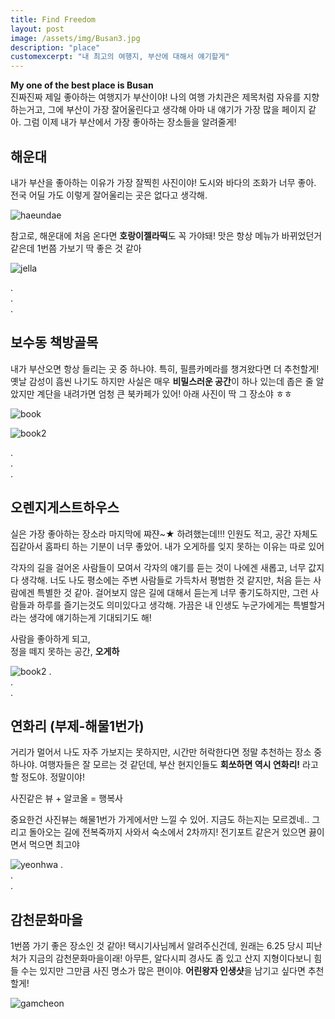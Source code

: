 ```yaml
---
title: Find Freedom
layout: post
image: /assets/img/Busan3.jpg
description: "place"
customexcerpt: "내 최고의 여행지, 부산에 대해서 얘기할게"
---
```


**My one of the best place is Busan**   
진짜진짜 제일 좋아하는 여행지가 부산이야!
나의 여행 가치관은 제목처럼 자유를 지향하는거고, 그에 부산이 가장 잘어울린다고 생각해
아마 내 얘기가 가장 많을 페이지 같아. 
그럼 이제 내가 부산에서 가장 좋아하는 장소들을 알려줄게!

## 해운대
내가 부산을 좋아하는 이유가 가장 잘찍힌 사진이야! 도시와 바다의 조화가 너무 좋아.
전국 어딜 가도 이렇게 잘어울리는 곳은 없다고 생각해.   

![haeundae](/assets/img/Haeundae.jpg)
   
참고로, 해운대에 처음 온다면 **호랑이젤라떡**도 꼭 가야돼!
맛은 항상 메뉴가 바뀌었던거 같은데 1번쯤 가보기 딱 좋은 것 같아   

![jella](/assets/img/Jella.jpg)  
  
.   
.   
.   
## 보수동 책방골목
내가 부산오면 항상 들리는 곳 중 하나야. 특히, 필름카메라를 챙겨왔다면 더 추천할게!
옛날 감성이 흠씬 나기도 하지만 사실은 매우 **비밀스러운 공간**이 하나 있는데 좁은 줄 알았지만 계단을 내려가면 엄청 큰 북카페가 있어!
아래 사진이 딱 그 장소야 ㅎㅎ   

![book](/assets/img/Book.jpg)

![book2](/assets/img/Book2.jpg)

.   
.   
.   
## 오렌지게스트하우스
실은 가장 좋아하는 장소라 마지막에 쨔쟌~★ 하려했는데!!!
인원도 적고, 공간 자체도 집같아서 홈파티 하는 기분이 너무 좋았어. 내가 오게하를 잊지 못하는 이유는 따로 있어   

   각자의 길을 걸어온 사람들이 모여서 각자의 얘기를 듣는 것이 나에겐 새롭고, 너무 값지다 생각해.
너도 나도 평소에는 주변 사람들로 가득차서 평범한 것 같지만, 처음 듣는 사람에겐 특별한 것 같아.
걸어보지 않은 길에 대해서 듣는게 너무 좋기도하지만, 그런 사람들과 하루를 즐기는것도 의미있다고 생각해.
가끔은 내 인생도 누군가에게는 특별할거라는 생각에 얘기하는게 기대되기도 해!   
   
사람을 좋아하게 되고,   
정을 떼지 못하는 공간, **오게하**
   

![book2](/assets/img/Orange.jpg)
.   
.   
.  
## 연화리 (부제-해물1번가)
거리가 멀어서 나도 자주 가보지는 못하지만, 시간만 허락한다면 정말 추천하는 장소 중 하나야.
여행자들은 잘 모르는 것 같던데, 부산 현지인들도 **회쏘하면 역시 연화리!** 라고 할 정도야.
정말이야!   

   사진같은 뷰 + 알코올 = 행복사   
   
   중요한건 사진뷰는 해물1번가 가게에서만 느낄 수 있어. 지금도 하는지는 모르겠네..
그리고 돌아오는 길에 전복죽까지 사와서 숙소에서 2차까지! 전기포트 같은거 있으면 끓이면서 먹으면 최고야

![yeonhwa](/assets/img/Yeonhwa.jpg)
.   
.   
.   
## 감천문화마을
1번쯤 가기 좋은 장소인 것 같아! 택시기사님께서 알려주신건데, 원래는 6.25 당시 피난처가 지금의 감천문화마을이래!
아무튼, 알다시피 경사도 좀 있고 산지 지형이다보니 힘들 수는 있지만 그만큼 사진 명소가 많은 편이야.
**어린왕자 인생샷**을 남기고 싶다면 추천할게!

![gamcheon](/assets/img/Gamcheon.jpg)
